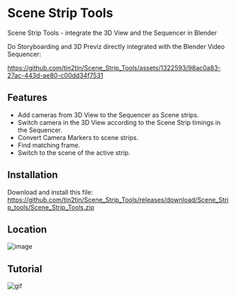 # Scene Strip Tools
Scene Strip Tools - integrate the 3D View and the Sequencer in Blender

Do Storyboarding and 3D Previz directly integrated with the Blender Video Sequencer:

https://github.com/tin2tin/Scene_Strip_Tools/assets/1322593/98ac0a83-27ac-443d-ae80-c00dd34f7531

## Features

* Add cameras from 3D View to the Sequencer as Scene strips.
* Switch camera in the 3D View according to the Scene Strip timings in the Sequencer.
* Convert Camera Markers to scene strips.
* Find matching frame.
* Switch to the scene of the active strip.

## Installation
Download and install this file: https://github.com/tin2tin/Scene_Strip_Tools/releases/download/Scene_Strip_tools/Scene_Strip_Tools.zip

## Location

![image](https://github.com/tin2tin/scene_strip_tools/assets/1322593/54c0d8c5-aaf0-4023-8192-89232d36e004)

## Tutorial

![gif](https://github.com/tin2tin/scene_strip_tools/raw/master/SceneStripTools.gif)




